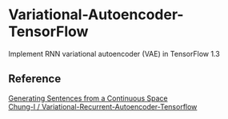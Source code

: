 # Variational-Autoencoder-TensorFlow
Implement RNN variational autoencoder (VAE) in TensorFlow 1.3

## Reference
[Generating Sentences from a Continuous Space](https://arxiv.org/abs/1511.06349)  
[Chung-I / Variational-Recurrent-Autoencoder-Tensorflow](https://github.com/Chung-I/Variational-Recurrent-Autoencoder-Tensorflow)  
